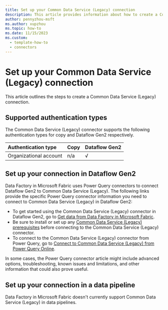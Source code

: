 ```yaml
---
title: Set up your Common Data Service (Legacy) connection
description: This article provides information about how to create a Common Data Service (Legacy) connection in Microsoft Fabric.
author: pennyzhou-msft
ms.author: xupzhou
ms.topic: how-to
ms.date: 11/15/2023
ms.custom:
  - template-how-to
  - connectors
---
```


# Set up your Common Data Service (Legacy) connection

This article outlines the steps to create a Common Data Service (Legacy) connection.

## Supported authentication types

The Common Data Service (Legacy) connector supports the following authentication types for copy and Dataflow Gen2 respectively.  

|Authentication type |Copy |Dataflow Gen2 |
|:---|:---|:---|
|Organizational account| n/a | √ |

## Set up your connection in Dataflow Gen2

Data Factory in Microsoft Fabric uses Power Query connectors to connect Dataflow Gen2 to Common Data Service (Legacy). The following links provide the specific Power Query connector information you need to connect to Common Data Service (Legacy) in Dataflow Gen2:

- To get started using the Common Data Service (Legacy) connector in Dataflow Gen2, go to [Get data from Data Factory in Microsoft Fabric](/power-query/where-to-get-data#get-data-from-data-factory-in-microsoft-fabric-preview).
- Be sure to install or set up any [Common Data Service (Legacy) prerequisites](/power-query/connectors/common-data-service-legacy#prerequisites) before connecting to the Common Data Service (Legacy) connector.
- To connect to the Common Data Service (Legacy) connector from Power Query, go to [Connect to Common Data Service (Legacy) from Power Query Online](/power-query/connectors/common-data-service-legacy#connect-to-common-data-service-legacy-from-power-query-online).

In some cases, the Power Query connector article might include advanced options, troubleshooting, known issues and limitations, and other information that could also prove useful.

## Set up your connection in a data pipeline

Data Factory in Microsoft Fabric doesn't currently support Common Data Service (Legacy) in data pipelines.
